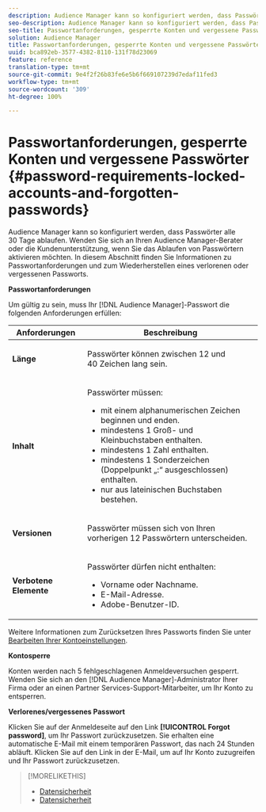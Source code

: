 ```yaml
---
description: Audience Manager kann so konfiguriert werden, dass Passwörter alle 30 Tage ablaufen. Wenden Sie sich an Ihren Audience Manager-Berater oder die Kundenunterstützung, wenn Sie das Ablaufen von Passwörtern aktivieren möchten. In diesem Abschnitt finden Sie Informationen zu Passwortanforderungen und zum Wiederherstellen eines verlorenen oder vergessenen Passworts.
seo-description: Audience Manager kann so konfiguriert werden, dass Passwörter alle 30 Tage ablaufen. Wenden Sie sich an Ihren Audience Manager-Berater oder die Kundenunterstützung, wenn Sie das Ablaufen von Passwörtern aktivieren möchten. In diesem Abschnitt finden Sie Informationen zu Passwortanforderungen und zum Wiederherstellen eines verlorenen oder vergessenen Passworts.
seo-title: Passwortanforderungen, gesperrte Konten und vergessene Passwörter
solution: Audience Manager
title: Passwortanforderungen, gesperrte Konten und vergessene Passwörter
uuid: bca892eb-3577-4382-8110-131f78d23069
feature: reference
translation-type: tm+mt
source-git-commit: 9e4f2f26b83fe6e5b6f669107239d7edaf11fed3
workflow-type: tm+mt
source-wordcount: '309'
ht-degree: 100%

---
```



# Passwortanforderungen, gesperrte Konten und vergessene Passwörter {#password-requirements-locked-accounts-and-forgotten-passwords}

Audience Manager kann so konfiguriert werden, dass Passwörter alle 30 Tage ablaufen. Wenden Sie sich an Ihren Audience Manager-Berater oder die Kundenunterstützung, wenn Sie das Ablaufen von Passwörtern aktivieren möchten. In diesem Abschnitt finden Sie Informationen zu Passwortanforderungen und zum Wiederherstellen eines verlorenen oder vergessenen Passworts.

<!-- 

c_password_requirements.xml

 -->

**Passwortanforderungen**

Um gültig zu sein, muss Ihr [!DNL Audience Manager]-Passwort die folgenden Anforderungen erfüllen:

<table id="table_9B79E9F634664F6B995649E3158CCF20"> 
 <thead> 
  <tr> 
   <th colname="col1" class="entry"> Anforderungen </th> 
   <th colname="col2" class="entry"> Beschreibung </th> 
  </tr> 
 </thead>
 <tbody> 
  <tr> 
   <td colname="col1"> <p> <b>Länge</b> </p> </td> 
   <td colname="col2"> <p>Passwörter können zwischen 12 und 40 Zeichen lang sein. </p> </td> 
  </tr> 
  <tr> 
   <td colname="col1"> <p> <b>Inhalt</b> </p> </td> 
   <td colname="col2"> <p>Passwörter müssen: </p> <p> 
     <ul id="ul_70F64B9DE90E463098DFA8AB8349CF0B"> 
      <li id="li_2FBA66E47F4A4E1BB01DE3722821E100">mit einem alphanumerischen Zeichen beginnen und enden. </li> 
      <li id="li_1390D4C9A48944B68B891EE6CB734BBC">mindestens 1 Groß- und Kleinbuchstaben enthalten. </li> 
      <li id="li_B75B64A005804262BAAF0F1901D63358">mindestens 1 Zahl enthalten. </li> 
      <li id="li_28452022AF4743B8B159187BBD10890A">mindestens 1 Sonderzeichen (Doppelpunkt „:“ ausgeschlossen) enthalten. </li> 
      <li id="li_C02B931ABAB84FFE9B87AEBAEDF34EF3">nur aus lateinischen Buchstaben bestehen. </li> 
     </ul> </p> </td> 
  </tr> 
  <tr> 
   <td colname="col1"> <p> <b>Versionen</b> </p> </td> 
   <td colname="col2"> <p> Passwörter müssen sich von Ihren vorherigen 12 Passwörtern unterscheiden. </p> </td> 
  </tr> 
  <tr> 
   <td colname="col1"> <p> <b>Verbotene Elemente</b> </p> </td> 
   <td colname="col2"> <p> Passwörter dürfen nicht enthalten: </p> <p> 
     <ul id="ul_08DE186AF56E401B933256E69279847A"> 
      <li id="li_CC854F7F86484774A76CCF927E1400B4">Vorname oder Nachname. </li> 
      <li id="li_74ACCF3DE717473B8AB9B1720DD891E7">E-Mail-Adresse. </li> 
      <li id="li_09C1F699BF6843ACAB4E68D2F57461AB"><span class="keyword"> Adobe</span>-Benutzer-ID. </li> 
     </ul> </p> </td> 
  </tr> 
 </tbody> 
</table>

Weitere Informationen zum Zurücksetzen Ihres Passworts finden Sie unter [Bearbeiten Ihrer Kontoeinstellungen](../features/administration/edit-account-settings.md).

**Kontosperre**

Konten werden nach 5 fehlgeschlagenen Anmeldeversuchen gesperrt. Wenden Sie sich an den [!DNL Audience Manager]-Administrator Ihrer Firma oder an einen Partner Services-Support-Mitarbeiter, um Ihr Konto zu entsperren.

**Verlorenes/vergessenes Passwort**

Klicken Sie auf der Anmeldeseite auf den Link **[!UICONTROL Forgot password]**, um Ihr Passwort zurückzusetzen. Sie erhalten eine automatische E-Mail mit einem temporären Passwort, das nach 24 Stunden abläuft. Klicken Sie auf den Link in der E-Mail, um auf Ihr Konto zuzugreifen und Ihr Passwort zurückzusetzen.

>[!MORELIKETHIS]
>
>* [Datensicherheit](../overview/data-security-and-privacy/data-security.md)
>* [Datensicherheit](../overview/data-security-and-privacy/data-privacy.md)

